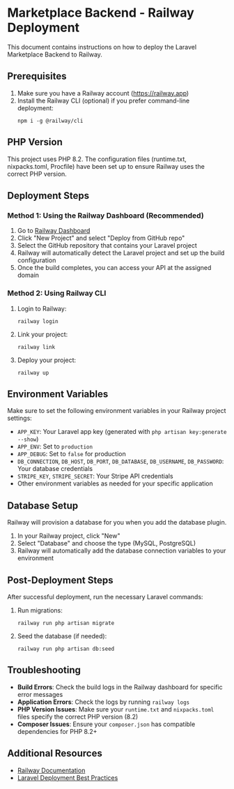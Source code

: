 # Marketplace Backend - Railway Deployment

This document contains instructions on how to deploy the Laravel Marketplace Backend to Railway.

## Prerequisites

1. Make sure you have a Railway account (https://railway.app)
2. Install the Railway CLI (optional) if you prefer command-line deployment:
   ```
   npm i -g @railway/cli
   ```

## PHP Version

This project uses PHP 8.2. The configuration files (runtime.txt, nixpacks.toml, Procfile) have been set up to ensure Railway uses the correct PHP version.

## Deployment Steps

### Method 1: Using the Railway Dashboard (Recommended)

1. Go to [Railway Dashboard](https://railway.app/dashboard)
2. Click "New Project" and select "Deploy from GitHub repo"
3. Select the GitHub repository that contains your Laravel project
4. Railway will automatically detect the Laravel project and set up the build configuration
5. Once the build completes, you can access your API at the assigned domain

### Method 2: Using Railway CLI

1. Login to Railway:
   ```
   railway login
   ```

2. Link your project:
   ```
   railway link
   ```

3. Deploy your project:
   ```
   railway up
   ```

## Environment Variables

Make sure to set the following environment variables in your Railway project settings:

- `APP_KEY`: Your Laravel app key (generated with `php artisan key:generate --show`)
- `APP_ENV`: Set to `production`
- `APP_DEBUG`: Set to `false` for production
- `DB_CONNECTION`, `DB_HOST`, `DB_PORT`, `DB_DATABASE`, `DB_USERNAME`, `DB_PASSWORD`: Your database credentials
- `STRIPE_KEY`, `STRIPE_SECRET`: Your Stripe API credentials
- Other environment variables as needed for your specific application

## Database Setup

Railway will provision a database for you when you add the database plugin.

1. In your Railway project, click "New"
2. Select "Database" and choose the type (MySQL, PostgreSQL)
3. Railway will automatically add the database connection variables to your environment

## Post-Deployment Steps

After successful deployment, run the necessary Laravel commands:

1. Run migrations:
   ```
   railway run php artisan migrate
   ```

2. Seed the database (if needed):
   ```
   railway run php artisan db:seed
   ```

## Troubleshooting

- **Build Errors**: Check the build logs in the Railway dashboard for specific error messages
- **Application Errors**: Check the logs by running `railway logs`
- **PHP Version Issues**: Make sure your `runtime.txt` and `nixpacks.toml` files specify the correct PHP version (8.2)
- **Composer Issues**: Ensure your `composer.json` has compatible dependencies for PHP 8.2+

## Additional Resources

- [Railway Documentation](https://docs.railway.app/)
- [Laravel Deployment Best Practices](https://laravel.com/docs/9.x/deployment) 